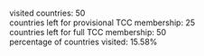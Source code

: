 visited countries: 50<br>
countries left for provisional TCC membership: 25<br>
countries left for full TCC membership: 50<br>
percentage of countries visited: 15.58%<br>

